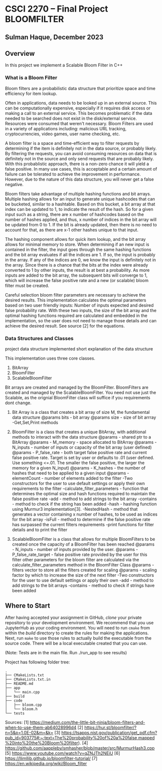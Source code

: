 # CSCI 2270 – Final Project BLOOMFILTER
## Sulman Haque, December 2023
## Overview

In this project we implement a Scalable Bloom Filter in C++

### What is a Bloom Filter

Bloom filters are a probabilistic data structure that prioritize space and time efficiency for item lookup.

Often in applications, data needs to be looked up in an external source. This can be computationally expensive, especially if it requires disk access or making a call to an external service. This becomes problematic if the data needed to be searched does not exist in the disk/external service. Resources were consumed that weren't necessary. Bloom Filters are used in a variety of applications including: malicious URL tracking, cryptocurrencies, video games, user name checking, etc.

A bloom filter is a space and time-efficient way to filter requests by determining if the item is definitely not in the data source, or probably likely. By filtering the requests, you can avoid consuming resources on data that is definitely not in the source and only send requests that are probably likely. With this probablistic approach, there is a non-zero chance it will yield a false positive. In many use cases, this is acceptable and a certain amount of failure can be tolerated to achieve the improvement in performance. However, due to the nature of this data structure, you will never get a false negative.

Bloom filters take advantage of multiple hashing functions and bit arrays. Multiple hashing allows for an input to generate unique hashcodes that can be bucketed, similar to a hashtable. Based on this bucket, a bit array at that index can be updated to 1, to indicate the result of the hash. So for a given input such as a string, there are x number of hashcodes based on the number of hashes applied, and thus, x number of indices in the bit array will be updated from 0 to 1. If the bit is already updated, then there is no need to account for that, as there are x-1 other hashes unique to that input.

The hashing component allows for quick item lookup, and the bit array allows for minimal memory to store.
When determining if an new input is contained in the filter, the input goes through the same hashing functions and the bit array evaluates if all the indices are 1. If so, the input is probably in the array. If any of the indices are 0, we know the input is definitely not in the array. Since there is a chance that the bits at the index were already converted to 1 by other inputs, the result is at best a probability. As more inputs are added to the bit array, the subsequent bits will converge to 1, which will increase the false positive rate and a new (or scalable) bloom filter must be created.

Careful selection bloom filter parameters are necessary to achieve the desired results. This implementation calculates the optimal parameters based on two user friendly inputs: Number of inputs expected and desired false probability rate. With these two inputs, the size of the bit array and the optimal hashing functions required are calculated and embedded in the implementation, so the user does not need to manage those details and can achieve the desired result. See source [2] for the equations.




### Data Structures and Classes 
project data structure implemented
short explanation of the data structure

This implementation uses three core classes.
1) BitArray
2) BloomFilter
3) ScalableBloomFilter

Bit arrays are created and managed by the BloomFilter. BloomFilters are created and managed by the ScalableBloomFilter.
You need not use just the Scalable, as the orignial BloomFilter class will suffice if you requirements dont change.

1) Bit Array is a class that creates a bit array of size M, the fundamental data structure
    @params bits - bit array
    @params size - size of bit arrray
    -Get,Set,Print methods
    
2) BloomFilter is a class that creates a unique BitArray, with additional methods to interact with the data structure
    @params - shared ptr to a BitArray 
    @params - M_memory - space allocated to BitArray
    @params - N_inputs - number of inputs or capacity of the bit array (user defined)
    @params - P_false_rate - both target false positive rate and current false positive rate. 
              Target is set by user or defaults to .01 (user defined. Use something <=.01. The smaller the false positive, the larger the memory for a given N_input)
    @params - K_hashes - the number of hashes that need to be applied to a given input
    @params - elementCount - number of elements added to the filter
    -Two constructors for the user to use default settings or apply their own requirements to the filter
    -calculate_filter_parameters - function that determines the optimal size and hash functions required to maintain the false positive rate
    -add - method to add strings to the bit array
    -contains - method to check if the string has been added
    -hash - hashing function using Murmur3 implementation[3].
    -NestedHash - method that generates a vector containing x number of hashes, to be used as indices for the bit array
    -isFull - method to determine if the false positive rate has surpassed the current filters requirements
    -print functions for filter details and to print the filter
    
    
3) ScalableBloomFilter is a class that allows for multiple BloomFilters to be created once the capacity of a BloomFilter has been reached
    @params - N_inputs - number of inputs provided by the user. 
    @params - P_false_rate_target - false positive rate provided by the user for this filter
              other parameters for the bloom filter are calculated via the calculate_filter_parameters method in the BloomFilter Class
    @params - filters vector to store all the filters created for scaling
    @params - scaling factor by which to increase the size of the next filter 
    -Two constructors for the user to use default settings or apply their own
    -add - method to add strings to the bit arrays
    -contains - method to check if strings have been added



## Where to Start
After having accepted your assignment in GitHub, _clone_ your private repository to your development environment.  We recommend that you use JupyterHub as your coding environment.
You will need to run ```cmake``` from within the _build_ directory to create the rules for making the applications.  Next, run ```make``` to use those rules to actually build the executable from the source code.
There will be a local executable created that you can use.

(Note: Tests are in the main file. Run ./run_app to see results)

Project has following folder tree:
```
.  
├── CMakeLists.txt  
├── CMakeLists.txt.in  
├── README.md  
├── app  
│   └── main.cpp  
├── build  
├── code  
│   ├── bloom.cpp  
│   └── bloom.h  
└── tests   
```




Sources:
[1] https://medium.com/the-little-bit-ninja/bloom-filters-and-when-to-use-them-ab64028996d4
[2] https://hur.st/bloomfilter/?n=5&p=1.0E-02&m=&k=
[3] https://tsapps.nist.gov/publication/get_pdf.cfm?pub_id=903775#:~:text=The%20probability%20of%20a%20false,mapped%20into%20the%20Bloom%20filter).
[4] https://github.com/aappleby/smhasher/blob/master/src/MurmurHash3.cpp
[5] https://www.youtube.com/watch?v=qZNJTh2NEiU
[6] https://llimllib.github.io/bloomfilter-tutorial/
[7] https://en.wikipedia.org/wiki/Bloom_filter

